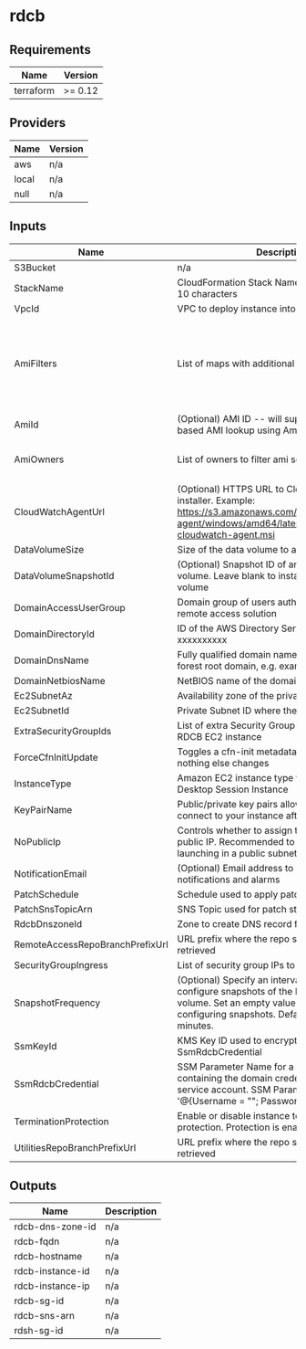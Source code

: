 # rdcb

<!-- BEGIN TFDOCS -->
## Requirements

| Name | Version |
|------|---------|
| terraform | >= 0.12 |

## Providers

| Name | Version |
|------|---------|
| aws | n/a |
| local | n/a |
| null | n/a |

## Inputs

| Name | Description | Type | Default | Required |
|------|-------------|------|---------|:--------:|
| S3Bucket | n/a | `any` | n/a | yes |
| StackName | CloudFormation Stack Name.  Must be less than 10 characters | `string` | n/a | yes |
| VpcId | VPC to deploy instance into | `string` | n/a | yes |
| AmiFilters | List of maps with additional ami search filters | <pre>list(object(<br>    {<br>      Name   = string,<br>      Values = list(string)<br>    }<br>  ))</pre> | <pre>[<br>  {<br>    "Name": "name",<br>    "Values": [<br>      "Windows_Server-2016-English-Full-Base-*"<br>    ]<br>  }<br>]</pre> | no |
| AmiId | (Optional) AMI ID -- will supersede Lambda-based AMI lookup using AmiNameSearchString | `string` | `""` | no |
| AmiOwners | List of owners to filter ami search results against | `list(string)` | <pre>[<br>  "amazon"<br>]</pre> | no |
| CloudWatchAgentUrl | (Optional) HTTPS URL to CloudWatch Agent installer. Example: https://s3.amazonaws.com/amazoncloudwatch-agent/windows/amd64/latest/amazon-cloudwatch-agent.msi | `string` | `""` | no |
| DataVolumeSize | Size of the data volume to attach to the instance | `string` | `"50"` | no |
| DataVolumeSnapshotId | (Optional) Snapshot ID of an existing EBS volume. Leave blank to instantiate an empty volume | `string` | `""` | no |
| DomainAccessUserGroup | Domain group of users authorized to use the remote access solution | `string` | `"yourgroupname"` | no |
| DomainDirectoryId | ID of the AWS Directory Service domain, e.g. d-xxxxxxxxxx | `string` | `"d-xxxxxxxxxx"` | no |
| DomainDnsName | Fully qualified domain name (FQDN) of the forest root domain, e.g. example.com | `string` | `"ad.example.com"` | no |
| DomainNetbiosName | NetBIOS name of the domain (e.g. EXAMPLE) | `string` | `"example"` | no |
| Ec2SubnetAz | Availability zone of the private subnet | `string` | `"us-east-1a"` | no |
| Ec2SubnetId | Private Subnet ID where the file server will run | `string` | `"subnet-xxxxxxxx"` | no |
| ExtraSecurityGroupIds | List of extra Security Group IDs to attach to the RDCB EC2 instance | `list(string)` | `[]` | no |
| ForceCfnInitUpdate | Toggles a cfn-init metadata update even if nothing else changes | `string` | `"A"` | no |
| InstanceType | Amazon EC2 instance type for the Remote Desktop Session Instance | `string` | `"t2.medium"` | no |
| KeyPairName | Public/private key pairs allow you to securely connect to your instance after it launches | `string` | `"yourkeypair"` | no |
| NoPublicIp | Controls whether to assign the instances a public IP. Recommended to leave at 'true' _unless_ launching in a public subnet | `string` | `"true"` | no |
| NotificationEmail | (Optional) Email address to subscribe to notifications and alarms | `string` | `""` | no |
| PatchSchedule | Schedule used to apply patches to the instance | `string` | `"cron(0 6 ? * Sat *)"` | no |
| PatchSnsTopicArn | SNS Topic used for patch status notifications | `string` | `""` | no |
| RdcbDnszoneId | Zone to create DNS record for RDCB instance | `string` | `""` | no |
| RemoteAccessRepoBranchPrefixUrl | URL prefix where the repo scripts can be retrieved | `string` | `"https://raw.githubusercontent.com/terraform-aws-remote-access/master"` | no |
| SecurityGroupIngress | List of security group IPs to allow | `list(string)` | `[]` | no |
| SnapshotFrequency | (Optional) Specify an interval in minutes to configure snapshots of the EBS fileshare volume. Set an empty value "" to skip configuring snapshots. Default interval is 60 minutes. | `string` | `"60"` | no |
| SsmKeyId | KMS Key ID used to encrypt/decrypt the SsmRdcbCredential | `string` | `"xxxxxxxx-xxxx-xxxx-xxxx-xxxxxxxxxxxx"` | no |
| SsmRdcbCredential | SSM Parameter Name for a SecureString containing the domain credential for the RDCB service account. SSM Parameter Value format is '@{Username = "<user>"; Password = "<password>"}' | `string` | `"/your-path/rdcb/credential"` | no |
| TerminationProtection | Enable or disable instance termination protection.  Protection is enabled by default. | `string` | `true` | no |
| UtilitiesRepoBranchPrefixUrl | URL prefix where the repo scripts can be retrieved | `string` | `"https://raw.githubusercontent.com/utils/master"` | no |

## Outputs

| Name | Description |
|------|-------------|
| rdcb-dns-zone-id | n/a |
| rdcb-fqdn | n/a |
| rdcb-hostname | n/a |
| rdcb-instance-id | n/a |
| rdcb-instance-ip | n/a |
| rdcb-sg-id | n/a |
| rdcb-sns-arn | n/a |
| rdsh-sg-id | n/a |

<!-- END TFDOCS -->
